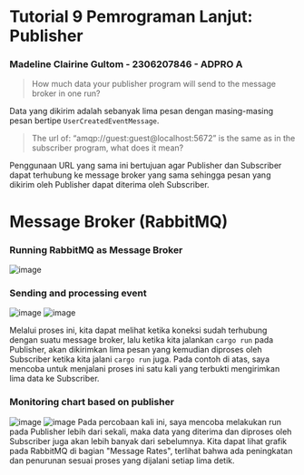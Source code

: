 # Tutorial 9 Pemrograman Lanjut: Publisher
### Madeline Clairine Gultom - 2306207846 - ADPRO A

> How much data your publisher program will send to the message broker in one run?

Data yang dikirim adalah sebanyak lima pesan dengan masing-masing pesan bertipe `UserCreatedEventMessage`.

> The url of: “amqp://guest:guest@localhost:5672” is the same as in the subscriber program, what does it mean? 

Penggunaan URL yang sama ini bertujuan agar Publisher dan Subscriber dapat terhubung ke message broker yang sama sehingga pesan yang dikirim oleh Publisher dapat diterima oleh Subscriber.

# Message Broker (RabbitMQ)
### Running RabbitMQ as Message Broker
![image](https://github.com/user-attachments/assets/4ea55a0b-45f3-4332-8ec1-c1ae7368c3ab)

### Sending and processing event
![image](https://github.com/user-attachments/assets/08ad5eae-54be-4a3d-a0e5-4a84bc1c538d)
![image](https://github.com/user-attachments/assets/81373070-b52c-4d74-9324-9517b60e2906)

Melalui proses ini, kita dapat melihat ketika koneksi sudah terhubung dengan suatu message broker, lalu ketika kita jalankan `cargo run` pada Publisher, akan dikirimkan lima pesan yang kemudian diproses oleh Subscriber ketika kita jalani `cargo run` juga. Pada contoh di atas, saya mencoba untuk menjalani proses ini satu kali yang terbukti mengirimkan lima data ke Subscriber.

### Monitoring chart based on publisher
![image](https://github.com/user-attachments/assets/481833f1-0ca5-4506-90fa-a6f2a5ae579c)
![image](https://github.com/user-attachments/assets/4d3547dd-50fb-41cc-ac95-bda735b6edee)
Pada percobaan kali ini, saya mencoba melakukan run pada Publisher lebih dari sekali, maka data yang diterima dan diproses oleh Subscriber juga akan lebih banyak dari sebelumnya. Kita dapat lihat grafik pada RabbitMQ di bagian "Message Rates", terlihat bahwa ada peningkatan dan penurunan sesuai proses yang dijalani setiap lima detik. 
